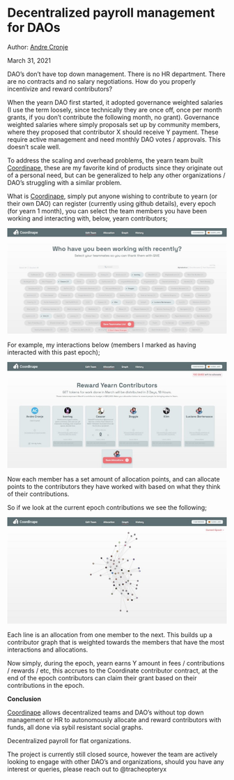 # Decentralized payroll management for DAOs

Author: [Andre Cronje](https://twitter.com/AndreCronjeTech)

March 31, 2021

DAO’s don’t have top down management. There is no HR department. There are no contracts and no salary negotiations. How do you properly incentivize and reward contributors?

When the yearn DAO first started, it adopted governance weighted salaries (I use the term loosely, since technically they are once off, once per month grants, if you don’t contribute the following month, no grant). Governance weighted salaries where simply proposals set up by community members, where they proposed that contributor X should receive Y payment. These require active management and need monthly DAO votes / approvals. This doesn’t scale well.

To address the scaling and overhead problems, the yearn team built [Coordinape](https://coordinape.com/), these are my favorite kind of products since they originate out of a personal need, but can be generalized to help any other organizations / DAO’s struggling with a similar problem.

What is [Coordinape](https://coordinape.com/), simply put anyone wishing to contribute to yearn (or their own DAO) can register (currently using github details), every epoch (for yearn 1 month), you can select the team members you have been working and interacting with, below, yearn contributors;

![](image1.jfif)

For example, my interactions below (members I marked as having interacted with this past epoch);

![](image2.jfif)

Now each member has a set amount of allocation points, and can allocate points to the contributors they have worked with based on what they think of their contributions.

So if we look at the current epoch contributions we see the following;

![](image3.jfif)

Each line is an allocation from one member to the next. This builds up a contributor graph that is weighted towards the members that have the most interactions and allocations.

Now simply, during the epoch, yearn earns Y amount in fees / contributions / rewards / etc, this accrues to the Coordinate contributor contract, at the end of the epoch contributors can claim their grant based on their contributions in the epoch.

**Conclusion**

[Coordinape](https://coordinape.com/) allows decentralized teams and DAO’s without top down management or HR to autonomously allocate and reward contributors with funds, all done via sybil resistant social graphs.

Decentralized payroll for flat organizations.

The project is currently still closed source, however the team are actively looking to engage with other DAO’s and organizations, should you have any interest or queries, please reach out to @tracheopteryx
